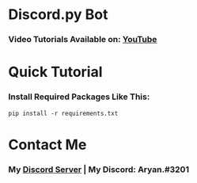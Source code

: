 # Discord.py Bot
### Video Tutorials Available on: **[YouTube](https://www.youtube.com/channel/UCudfJzh0kz85UwRmq-izU-w)**


# Quick Tutorial
### Install Required Packages Like This:
```shell
pip install -r requirements.txt
```


# Contact Me
### My **[Discord Server](https://discord.gg/qsbRq3EeF6)** | My Discord: Aryan.#3201
